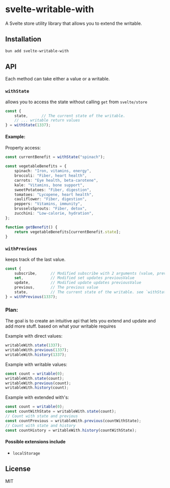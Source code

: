 # svelte-writable-with

A Svelte store utility library that allows you to extend the writable.

## Installation

```bash
bun add svelte-writable-with
```

## API

Each method can take either a value or a writable.

### `withState`

allows you to access the state without calling `get` from `svelte/store`

```ts
const {
    state,      // The current state of the writable.
    // ... writable return values
} = withState(1337);
```

#### Example:

Property access:

```ts
const currentBenefit = withState("spinach");

const vegetableBenefits = {
    spinach: "Iron, vitamins, energy",
    broccoli: "Fiber, heart health",
    carrots: "Eye health, beta-carotene",
    kale: "Vitamins, bone support",
    sweetPotatoes: "Fiber, digestion",
    tomatoes: "Lycopene, heart health",
    cauliflower: "Fiber, digestion",
    peppers: "Vitamins, immunity",
    brusselsSprouts: "Fiber, detox",
    zucchini: "Low-calorie, hydration",
};

function getBenefit() {
    return vegetableBenefits[currentBenefit.state];
}
```

### `withPrevious`

keeps track of the last value.

```typescript
const {
    subscribe,      // Modified subscribe with 2 arguments (value, previousValue)
    set,            // Modified set updates previousValue
    update,         // Modified update updates previousValue
    previous,       // The previous value
    state,          // The current state of the writable. see `withState`
} = withPrevious(1337);
```

### Plan:

The goal is to create an intuitive api that lets you extend and update and add more stuff. based on what your writable requires

Example with direct values:

```ts
writableWith.state(1337);
writableWith.previous(1337);
writableWith.history(1337);
```

Example with writable values:

```ts
const count = writable(0);
writableWith.state(count);
writableWith.previous(count);
writableWith.history(count);
```

Example with extended with's:

```ts
const count = writable(0);
const countWithState = writableWith.state(count);
// Count with state and previous
const countPrevious = writableWith.previous(countWithState);
// Count with state and history
const countHistory = writableWith.history(countWithState);
```

#### Possible extensions include

-   `localStorage`

## License

MIT

